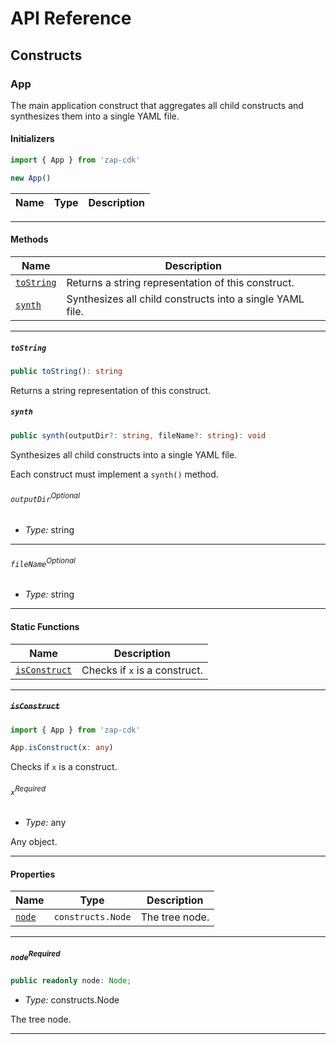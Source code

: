 # API Reference <a name="API Reference" id="api-reference"></a>

## Constructs <a name="Constructs" id="Constructs"></a>

### App <a name="App" id="zap-cdk.App"></a>

The main application construct that aggregates all child constructs and synthesizes them into a single YAML file.

#### Initializers <a name="Initializers" id="zap-cdk.App.Initializer"></a>

```typescript
import { App } from 'zap-cdk'

new App()
```

| **Name** | **Type** | **Description** |
| --- | --- | --- |

---

#### Methods <a name="Methods" id="Methods"></a>

| **Name** | **Description** |
| --- | --- |
| <code><a href="#zap-cdk.App.toString">toString</a></code> | Returns a string representation of this construct. |
| <code><a href="#zap-cdk.App.synth">synth</a></code> | Synthesizes all child constructs into a single YAML file. |

---

##### `toString` <a name="toString" id="zap-cdk.App.toString"></a>

```typescript
public toString(): string
```

Returns a string representation of this construct.

##### `synth` <a name="synth" id="zap-cdk.App.synth"></a>

```typescript
public synth(outputDir?: string, fileName?: string): void
```

Synthesizes all child constructs into a single YAML file.

Each construct must implement a `synth()` method.

###### `outputDir`<sup>Optional</sup> <a name="outputDir" id="zap-cdk.App.synth.parameter.outputDir"></a>

- *Type:* string

---

###### `fileName`<sup>Optional</sup> <a name="fileName" id="zap-cdk.App.synth.parameter.fileName"></a>

- *Type:* string

---

#### Static Functions <a name="Static Functions" id="Static Functions"></a>

| **Name** | **Description** |
| --- | --- |
| <code><a href="#zap-cdk.App.isConstruct">isConstruct</a></code> | Checks if `x` is a construct. |

---

##### ~~`isConstruct`~~ <a name="isConstruct" id="zap-cdk.App.isConstruct"></a>

```typescript
import { App } from 'zap-cdk'

App.isConstruct(x: any)
```

Checks if `x` is a construct.

###### `x`<sup>Required</sup> <a name="x" id="zap-cdk.App.isConstruct.parameter.x"></a>

- *Type:* any

Any object.

---

#### Properties <a name="Properties" id="Properties"></a>

| **Name** | **Type** | **Description** |
| --- | --- | --- |
| <code><a href="#zap-cdk.App.property.node">node</a></code> | <code>constructs.Node</code> | The tree node. |

---

##### `node`<sup>Required</sup> <a name="node" id="zap-cdk.App.property.node"></a>

```typescript
public readonly node: Node;
```

- *Type:* constructs.Node

The tree node.

---





